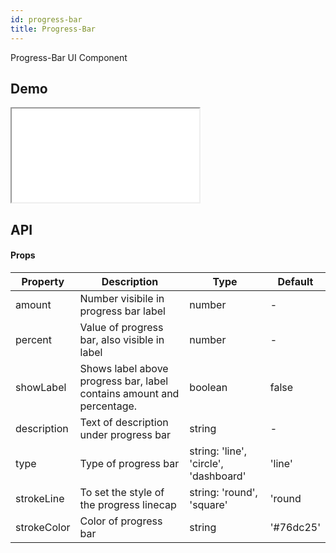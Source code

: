 ```yaml
---
id: progress-bar
title: Progress-Bar
---
```


Progress-Bar UI Component

## Demo

<iframe src="/storybook-static/iframe.html?id=components-progress-bar--solo-bar-with-label-and-description"></iframe>

## API

#### Props

| Property    | Description                                                           | Type                                  | Default   |
| ----------- | --------------------------------------------------------------------- | ------------------------------------- | --------- |
| amount      | Number visibile in progress bar label                                 | number                                | -         |
| percent     | Value of progress bar, also visible in label                          | number                                | -         |
| showLabel   | Shows label above progress bar, label contains amount and percentage. | boolean                               | false     |
| description | Text of description under progress bar                                | string                                | -         |
| type        | Type of progress bar                                                  | string: 'line', 'circle', 'dashboard' | 'line'    |
| strokeLine  | To set the style of the progress linecap                              | string: 'round', 'square'             | 'round    |
| strokeColor | Color of progress bar                                                 | string                                | '#76dc25' |
